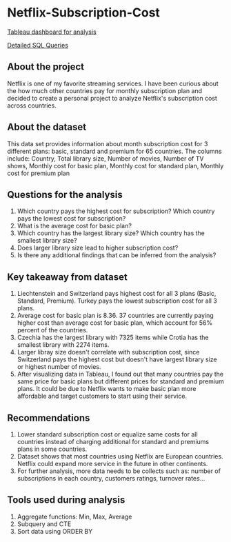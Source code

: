 # Netflix-Subscription-Cost

[Tableau dashboard for analysis](https://public.tableau.com/app/profile/hannah.pham.analysis/viz/NetflixSubscriptionCostByCountry/Dashboard1)

[Detailed SQL Queries](https://github.com/hannahmypham/Netflix-Subscription-Cost/blob/main/Netflix%20subscription%20cost.sql)

## About the project
Netflix is one of my favorite streaming services. I have been curious about the how much other countries pay for monthly subscription plan and decided to create a personal project to analyze Netflix's subscription cost across countries. 

## About the dataset
This data set provides information about month subscription cost for 3 different plans: basic, standard and premium for 65 countries. 
The columns include: Country, Total library size, Number of movies, Number of TV shows, Monthly cost for basic plan, Monthly cost for standard plan, Monthly cost for premium plan 

## Questions for the analysis
1. Which country pays the highest cost for subscription? Which country pays the lowest cost for subscription?
2. What is the average cost for basic plan?
3. Which country has the largest library size? Which country has the smallest library size?
4. Does larger library size lead to higher subscription cost?
5. Is there any additional findings that can be inferred from the analysis?

## Key takeaway from dataset
1. Liechtenstein and Switzerland pays highest cost for all 3 plans (Basic, Standard, Premium). Turkey pays the lowest subscription cost for all 3 plans. 
2. Average cost for basic plan is 8.36. 37 countries are currently paying higher cost than average cost for basic plan, which account for 56% percent of the countries. 
3. Czechia has the largest library with 7325 items while Crotia has the smallest library with 2274 items. 
4. Larger libray size doesn't correlate with subscription cost, since Switzerland pays the highest cost but doesn't have largest library size or highest number of movies.
5. After visualizing data in Tableau, I found out that many countries pay the same price for basic plans but different prices for standard and premium plans. It could be due to Netflix wants to make basic plan more affordable and target customers to start using their service. 

## Recommendations
1. Lower standard subscription cost or equalize same costs for all countries instead of charging additional for standard and premiums plans in some countries.
2. Dataset shows that most countries using Netflix are European countries. Netflix could expand more service in the future in other continents. 
3. For further analysis, more data needs to be collects such as: number of subscriptions in each country, customers ratings, turnover rates...

## Tools used during analysis
1. Aggregate functions: Min, Max, Average
2. Subquery and CTE
3. Sort data using ORDER BY 
